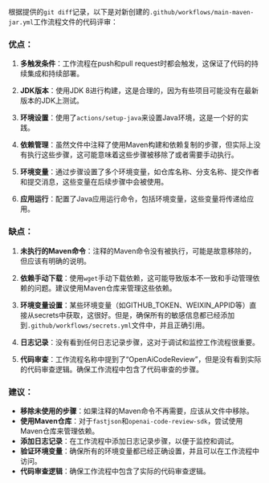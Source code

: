 根据提供的`git diff`记录，以下是对新创建的`.github/workflows/main-maven-jar.yml`工作流程文件的代码评审：

### 优点：

1. **多触发条件**：工作流程在push和pull request时都会触发，这保证了代码的持续集成和持续部署。

2. **JDK版本**：使用JDK 8进行构建，这是合理的，因为有些项目可能没有在最新版本的JDK上测试。

3. **环境设置**：使用了`actions/setup-java`来设置Java环境，这是一个好的实践。

4. **依赖管理**：虽然文件中注释了使用Maven构建和依赖复制的步骤，但实际上没有执行这些步骤，这可能意味着这些步骤被移除了或者需要手动执行。

5. **环境变量**：通过步骤设置了多个环境变量，如仓库名称、分支名称、提交作者和提交消息，这些变量在后续步骤中会被使用。

6. **应用运行**：配置了Java应用运行命令，包括环境变量，这些变量将传递给应用。

### 缺点：

1. **未执行的Maven命令**：注释的Maven命令没有被执行，可能是故意移除的，但应该有明确的说明。

2. **依赖手动下载**：使用`wget`手动下载依赖，这可能导致版本不一致和手动管理依赖的问题。建议使用Maven仓库来管理这些依赖。

3. **环境变量设置**：某些环境变量（如GITHUB_TOKEN、WEIXIN_APPID等）直接从secrets中获取，这很好。但是，确保所有的敏感信息都已经添加到`.github/workflows/secrets.yml`文件中，并且正确引用。

4. **日志记录**：没有看到任何日志记录步骤，这对于调试和监控工作流程很重要。

5. **代码审查**：工作流程名称中提到了“OpenAiCodeReview”，但是没有看到实际的代码审查逻辑。确保工作流程中包含了代码审查的步骤。

### 建议：

- **移除未使用的步骤**：如果注释的Maven命令不再需要，应该从文件中移除。
- **使用Maven仓库**：对于`fastjson`和`openai-code-review-sdk`，尝试使用Maven仓库来管理依赖。
- **添加日志记录**：在工作流程中添加日志记录步骤，以便于监控和调试。
- **验证环境变量**：确保所有的环境变量都已经正确设置，并且可以在工作流程中访问。
- **代码审查逻辑**：确保工作流程中包含了实际的代码审查逻辑。